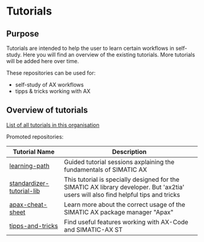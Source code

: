 # Tutorials

## Purpose

Tutorials are intended to help the user to learn certain workflows in self-study. Here you will find an overview of the existing tutorials. More tutorials will be added here over time.

These repositories can be used for:

- self-study of AX workflows
- tipps & tricks working with AX

## Overview of tutorials

[List of all tutorials in this organisation](https://github.com/search?q=topic%3Atutorials+org%3Asimatic-ax+fork%3Atrue&type=repositories)

Promoted repositories:

| Tutorial Name | Description |
|-|-|
| [learning-path](https://github.com/simatic-ax/learning-path)   | Guided tutorial sessions axplaining the fundamentals of SIMATIC AX |
| [standardizer-tutorial-lib](https://github.com/simatic-ax/standardizer-tutorial-lib)   | This tutorial is specially designed for the SIMATIC AX library developer. But 'ax2tia' users will also find helpful tips and tricks |
| [apax-cheat-sheet](https://github.com/simatic-ax/apax-cheat-sheet)   | Learn more about the correct usage of the SIMATIC AX package manager "Apax" |
| [tipps-and-tricks](https://github.com/simatic-ax/tipps_and_tricks)   | Find useful features working with AX-Code and SIMATIC-AX ST |
